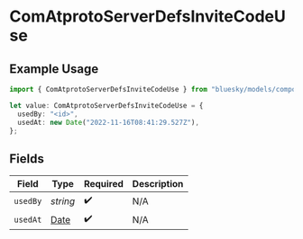 # ComAtprotoServerDefsInviteCodeUse

## Example Usage

```typescript
import { ComAtprotoServerDefsInviteCodeUse } from "bluesky/models/components";

let value: ComAtprotoServerDefsInviteCodeUse = {
  usedBy: "<id>",
  usedAt: new Date("2022-11-16T08:41:29.527Z"),
};
```

## Fields

| Field                                                                                         | Type                                                                                          | Required                                                                                      | Description                                                                                   |
| --------------------------------------------------------------------------------------------- | --------------------------------------------------------------------------------------------- | --------------------------------------------------------------------------------------------- | --------------------------------------------------------------------------------------------- |
| `usedBy`                                                                                      | *string*                                                                                      | :heavy_check_mark:                                                                            | N/A                                                                                           |
| `usedAt`                                                                                      | [Date](https://developer.mozilla.org/en-US/docs/Web/JavaScript/Reference/Global_Objects/Date) | :heavy_check_mark:                                                                            | N/A                                                                                           |